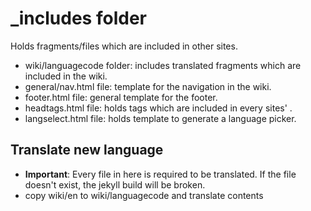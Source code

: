 # _includes folder
Holds fragments/files which are included in other sites.

* wiki/languagecode folder: includes translated fragments which are included in the wiki.
* general/nav.html file: template for the navigation in the wiki.
* footer.html file: general template for the footer.
* headtags.html file: holds tags which are included in every sites' <head>.
* langselect.html file: holds template to generate a language picker.

## Translate new language

* **Important**: Every file in here is required to be translated. If the file doesn't exist, the jekyll build will be broken.
* copy wiki/en to wiki/languagecode and translate contents
